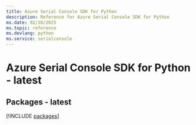 ```yaml
---
title: Azure Serial Console SDK for Python
description: Reference for Azure Serial Console SDK for Python
ms.date: 02/28/2025
ms.topic: reference
ms.devlang: python
ms.service: serialconsole
---
```

# Azure Serial Console SDK for Python - latest
## Packages - latest
[!INCLUDE [packages](serial-console-index.md)]